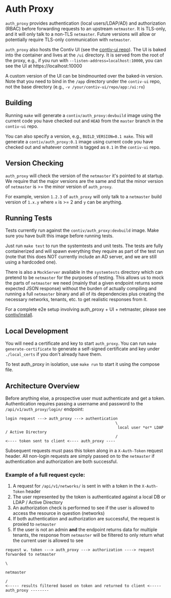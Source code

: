 # Auth Proxy

`auth_proxy` provides authentication (local users/LDAP/AD) and authorization
(RBAC) before forwarding requests to an upstream `netmaster`. It is TLS-only,
and it will only talk to a non-TLS `netmaster`.  Future versions will allow
or potentially require TLS-only communication with `netmaster`.

`auth_proxy` also hosts the Contiv UI (see the [contiv-ui repo](https://github.com/contiv/contiv-ui)).
The UI is baked into the container and lives at the `/ui` directory. It is served
from the root of the proxy, e.g., if you run with `--listen-address=localhost:10000`,
you can see the UI at https://localhost:10000

A custom version of the UI can be bindmounted over the baked-in version. Note that
you need to bind in the `/app` directory under the `contiv-ui` repo, not the base
directory (e.g., `-v /your/contiv-ui/repo/app:/ui:ro`)

## Building

Running `make` will generate a `contiv/auth_proxy:devbuild` image using the current
code you have checked out and `HEAD` from the `master` branch in the `contiv-ui` repo.

You can also specify a version, e.g., `BUILD_VERSION=0.1 make`.  This will
generate a `contiv/auth_proxy:0.1` image using current code you have checked out
and whatever commit is tagged as `0.1` in the `contiv-ui` repo.

## Version Checking

`auth_proxy` will check the version of the `netmaster` it's pointed to at startup.
We require that the major versions are the same and that the minor version of
`netmaster` is >= the minor version of `auth_proxy`.

For example, version `1.2.3` of `auth_proxy`  will only talk to a `netmaster` build
version of `1.x.y` where `x` is >= 2 and `y` can be anything.

## Running Tests

Tests currently run against the `contiv/auth_proxy:devbuild` image.  Make sure you
have built this image before running tests.

Just run `make test` to run the systemtests and unit tests.  The tests are fully
containerized and will spawn everything they require as part of the test run
(note that this does NOT currently include an AD server, and we are still using a
hardcoded one).

There is also a `MockServer` available in the `systemtests`
directory which can pretend to be `netmaster` for the purposes of testing.  This
allows us to mock the parts of `netmaster` we need (mainly that a given endpoint
returns some expected JSON response) without the burden of actually compiling
and running a full `netmaster` binary and all of its dependencies plus creating
the necessary networks, tenants, etc. to get realistic responses from it.

For a complete e2e setup involving auth_proxy + UI + netmaster, please see
[contiv/install](https://github.com/contiv/install).

## Local Development

You will need a certificate and key to start `auth_proxy`.  You can run
`make generate-certificate` to generate a self-signed certificate and key under
`./local_certs` if you don't already have them.

To test auth_proxy in isolation, use `make run` to start it using the compose file.

## Architecture Overview

Before anything else, a prospective user must authenticate and get a token.
Authentication requires passing a username and password to the
`/api/v1/auth_proxy/login/` endpoint:

```
login request ---> auth_proxy ---> authentication
                                                \
                                                 local user *or* LDAP / Active Directory
                                                /
<---- token sent to client <---- auth_proxy ----
```

Subsequent requests must pass this token along in a `X-Auth-Token` request
header.  All non-login requests are simply passed on to the `netmaster` if
authentication and authorization are both successful.

### Example of a full request cycle:

1. A request for `/api/v1/networks/` is sent in with a token in the `X-Auth-Token` header
1. The user represented by the token is authenticated against a local DB or LDAP / Active Directory
1. An authorization check is performed to see if the user is allowed to access the resource in question (networks)
1. If both authentication and authorization are successful, the request is proxied to `netmaster`
1. If the user is not an admin **and** the endpoint returns data for multiple tenants, the response from `netmaster` will be filtered to only return what the current user is allowed to see

```
request w. token ---> auth_proxy ---> authorization ----> request forwarded to netmaster
                                                                                        \
                                                                                         netmaster
                                                                                        /
<----- results filtered based on token and returned to client <----- auth_proxy --------
```
